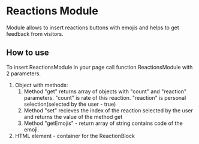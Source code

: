 # Reactions Module

Module allows to insert reactions buttons with emojis and helps to get feedback from visitors.

## How to use

To insert ReactionsModule in your page call function ReactionsModule with 2 parameters.

1. Object with methods:
	1. Method "get" returns array of objects with "count" and "reaction" parameters. "count" is rate of this reaction. "reaction" is personal selection(selected by the user - true)
	1. Method "set" recieves the index of the reaction selected by the user and returns the value of the method get
	1. Method "getEmojis" - return array of string contains code of the emoji.
1. HTML element - container for the ReactionBlock

